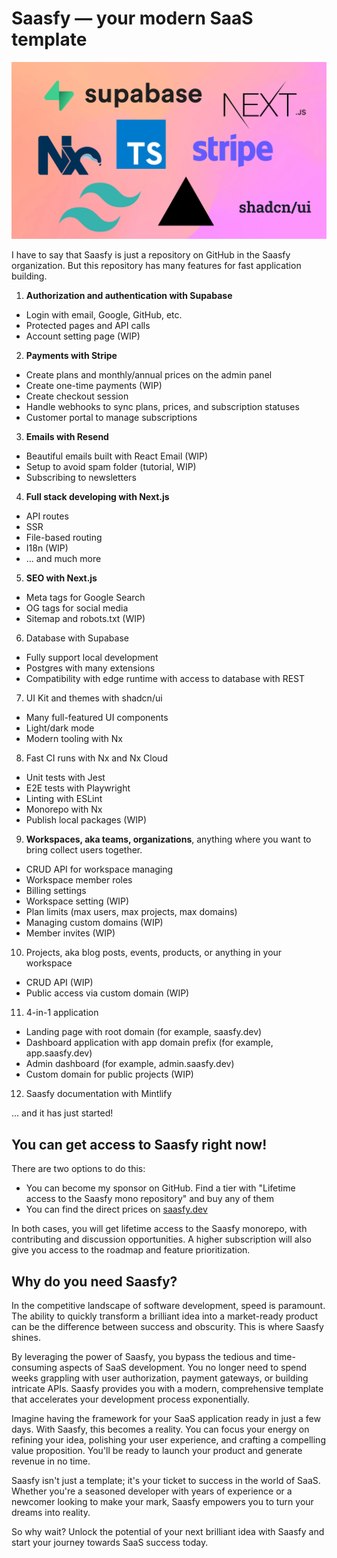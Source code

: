 # Saasfy — your modern SaaS template

![Technologies](/profile/image-2.png)


I have to say that Saasfy is just a repository on GitHub in the Saasfy organization. But this repository has many features for fast application building.

1. **Authorization and authentication with Supabase**
  - Login with email, Google, GitHub, etc.
  - Protected pages and API calls
  - Account setting page (WIP)
2. **Payments with Stripe**
  - Create plans and monthly/annual prices on the admin panel
  - Create one-time payments (WIP)
  - Create checkout session 
  - Handle webhooks to sync plans, prices, and subscription statuses
  - Customer portal to manage subscriptions
3. **Emails with Resend**
  - Beautiful emails built with React Email (WIP)
  - Setup to avoid spam folder (tutorial, WIP)
  - Subscribing to newsletters
4. **Full stack developing with Next.js**
  - API routes
  - SSR
  - File-based routing
  - I18n (WIP)
  - ... and much more
5. **SEO with Next.js**
  - Meta tags for Google Search
  - OG tags for social media
  - Sitemap and robots.txt (WIP)
6. Database with Supabase
  - Fully support local development
  - Postgres with many extensions
  - Compatibility with edge runtime with access to database with REST
7. UI Kit and themes with shadcn/ui
  - Many full-featured UI components
  - Light/dark mode
  - Modern tooling with Nx
8. Fast CI runs with Nx and Nx Cloud
  - Unit tests with Jest
  - E2E tests with Playwright
  - Linting with ESLint
  - Monorepo with Nx
  - Publish local packages (WIP)
9. **Workspaces, aka teams, organizations**, anything where you want to bring collect users together.
  - CRUD API for workspace managing
  - Workspace member roles
  - Billing settings
  - Workspace setting (WIP)
  - Plan limits (max users, max projects, max domains)
  - Managing custom domains (WIP)
  - Member invites (WIP)
10. Projects, aka blog posts, events, products, or anything in your workspace
  - CRUD API (WIP)
  - Public access via custom domain (WIP)
11. 4-in-1 application
  - Landing page with root domain (for example, saasfy.dev) 
  - Dashboard application with app domain prefix (for example, app.saasfy.dev)
  - Admin dashboard (for example, admin.saasfy.dev)
  - Custom domain for public projects (WIP)
12. Saasfy documentation with Mintlify

... and it has just started!

## You can get access to Saasfy right now!

There are two options to do this:
- You can become my sponsor on GitHub. Find a tier with "Lifetime access to the Saasfy mono repository" and buy any of them
- You can find the direct prices on [saasfy.dev](https://saasfy.dev)

In both cases, you will get lifetime access to the Saasfy monorepo, with contributing and discussion opportunities. A higher subscription will also give you access to the roadmap and feature prioritization. 

## Why do you need Saasfy?

In the competitive landscape of software development, speed is paramount. The ability to quickly transform a brilliant idea into a market-ready product can be the difference between success and obscurity. This is where Saasfy shines.

By leveraging the power of Saasfy, you bypass the tedious and time-consuming aspects of SaaS development. You no longer need to spend weeks grappling with user authorization, payment gateways, or building intricate APIs. Saasfy provides you with a modern, comprehensive template that accelerates your development process exponentially.

Imagine having the framework for your SaaS application ready in just a few days. With Saasfy, this becomes a reality. You can focus your energy on refining your idea, polishing your user experience, and crafting a compelling value proposition. You'll be ready to launch your product and generate revenue in no time.

Saasfy isn't just a template; it's your ticket to success in the world of SaaS. Whether you're a seasoned developer with years of experience or a newcomer looking to make your mark, Saasfy empowers you to turn your dreams into reality.

So why wait? Unlock the potential of your next brilliant idea with Saasfy and start your journey towards SaaS success today.
